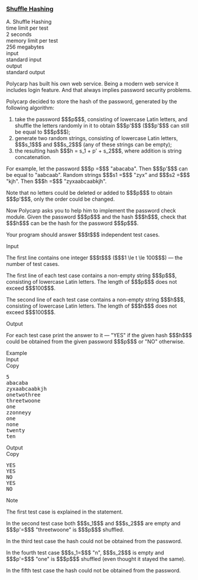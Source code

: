 <h3><a href="https://codeforces.com/contest/1278/problem/A" target="_blank" rel="noopener noreferrer">Shuffle Hashing</a></h3>

<div class="header"><div class="title">A. Shuffle Hashing</div><div class="time-limit"><div class="property-title">time limit per test</div>2 seconds</div><div class="memory-limit"><div class="property-title">memory limit per test</div>256 megabytes</div><div class="input-file input-standard"><div class="property-title">input</div>standard input</div><div class="output-file output-standard"><div class="property-title">output</div>standard output</div></div><div><p>Polycarp has built his own web service. Being a modern web service it includes login feature. And that always implies password security problems.</p><p>Polycarp decided to store the hash of the password, generated by the following algorithm:</p><ol> <li> take the password $$$p$$$, consisting of lowercase Latin letters, and shuffle the letters randomly in it to obtain $$$p'$$$ ($$$p'$$$ can still be equal to $$$p$$$); </li><li> generate two random strings, consisting of lowercase Latin letters, $$$s_1$$$ and $$$s_2$$$ (any of these strings can be empty); </li><li> the resulting hash $$$h = s_1 + p' + s_2$$$, where addition is string concatenation. </li></ol><p>For example, let the password $$$p =$$$ "<span class="tex-font-style-tt">abacaba</span>". Then $$$p'$$$ can be equal to "<span class="tex-font-style-tt">aabcaab</span>". Random strings $$$s1 =$$$ "<span class="tex-font-style-tt">zyx</span>" and $$$s2 =$$$ "<span class="tex-font-style-tt">kjh</span>". Then $$$h =$$$ "<span class="tex-font-style-tt">zyxaabcaabkjh</span>".</p><p>Note that no letters could be deleted or added to $$$p$$$ to obtain $$$p'$$$, only the order could be changed.</p><p>Now Polycarp asks you to help him to implement the password check module. Given the password $$$p$$$ and the hash $$$h$$$, check that $$$h$$$ can be the hash for the password $$$p$$$.</p><p>Your program should answer $$$t$$$ independent test cases.</p></div><div class="input-specification"><div class="section-title">Input</div><p>The first line contains one integer $$$t$$$ ($$$1 \le t \le 100$$$) — the number of test cases.</p><p>The first line of each test case contains a non-empty string $$$p$$$, consisting of lowercase Latin letters. The length of $$$p$$$ does not exceed $$$100$$$.</p><p>The second line of each test case contains a non-empty string $$$h$$$, consisting of lowercase Latin letters. The length of $$$h$$$ does not exceed $$$100$$$.</p></div><div class="output-specification"><div class="section-title">Output</div><p>For each test case print the answer to it — "<span class="tex-font-style-tt">YES</span>" if the given hash $$$h$$$ could be obtained from the given password $$$p$$$ or "<span class="tex-font-style-tt">NO</span>" otherwise.</p></div><div class="sample-tests"><div class="section-title">Example</div><div class="sample-test"><div class="input"><div class="title">Input<div title="Copy" data-clipboard-target="#id0010525804872597078" id="id005645807564569049" class="input-output-copier">Copy</div></div><pre id="id0010525804872597078">5
abacaba
zyxaabcaabkjh
onetwothree
threetwoone
one
zzonneyy
one
none
twenty
ten
</pre></div><div class="output"><div class="title">Output<div title="Copy" data-clipboard-target="#id007884384708835613" id="id005380378742187514" class="input-output-copier">Copy</div></div><pre id="id007884384708835613">YES
YES
NO
YES
NO
</pre></div></div></div><div class="note"><div class="section-title">Note</div><p>The first test case is explained in the statement.</p><p>In the second test case both $$$s_1$$$ and $$$s_2$$$ are empty and $$$p'=$$$ "<span class="tex-font-style-tt">threetwoone</span>" is $$$p$$$ shuffled.</p><p>In the third test case the hash could not be obtained from the password.</p><p>In the fourth test case $$$s_1=$$$ "<span class="tex-font-style-tt">n</span>", $$$s_2$$$ is empty and $$$p'=$$$ "<span class="tex-font-style-tt">one</span>" is $$$p$$$ shuffled (even thought it stayed the same). </p><p>In the fifth test case the hash could not be obtained from the password.</p></div>